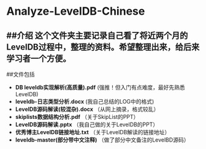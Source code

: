 # Analyze-LevelDB-Chinese
##介绍
这个文件夹主要记录自己看了将近两个月的LevelDB过程中，整理的资料。希望整理出来，给后来学习者一个方便。
---
##文件包括 

* **DB leveldb实现解析(高质量).pdf**  (强推！但入门有点难度，最好先熟悉LevelDB)    
* **leveldb-日志类型分析.docx** (我自己总结的LOG中的格式)
* **LevelDB源码解读(较混杂).docx**  （从网上摘录，格式较乱）      
* **skiplists数据结构分析.pdf** （关于SkipList的PPT）
* **LevelDB源码解读.pptx**      （我自己做的关于LevelDB的PPT）    
* **优秀博主LevelDB链接地址.txt** （关于LevelDB解读的链接地址）
* **leveldb-master(部分带中文注释)** （做了部分中文备注的LevelBD源码）
